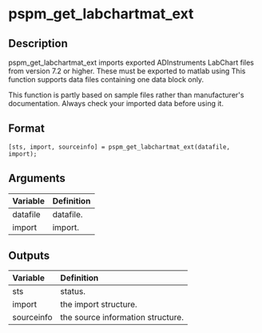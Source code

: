 # pspm_get_labchartmat_ext
## Description
pspm_get_labchartmat_ext imports exported ADInstruments LabChart files from version 7.2 or higher. These must be exported to matlab using This function supports data files containing one data block only.

This function is partly based on sample files rather than manufacturer's documentation. Always check your imported data before using it. 

## Format
`[sts, import, sourceinfo] = pspm_get_labchartmat_ext(datafile, import);`

## Arguments
| Variable | Definition |
|:--|:--|
| datafile | datafile. |
| import | import. |

## Outputs
| Variable | Definition |
|:--|:--|
| sts | status. |
| import | the import structure. |
| sourceinfo | the source information structure. |

